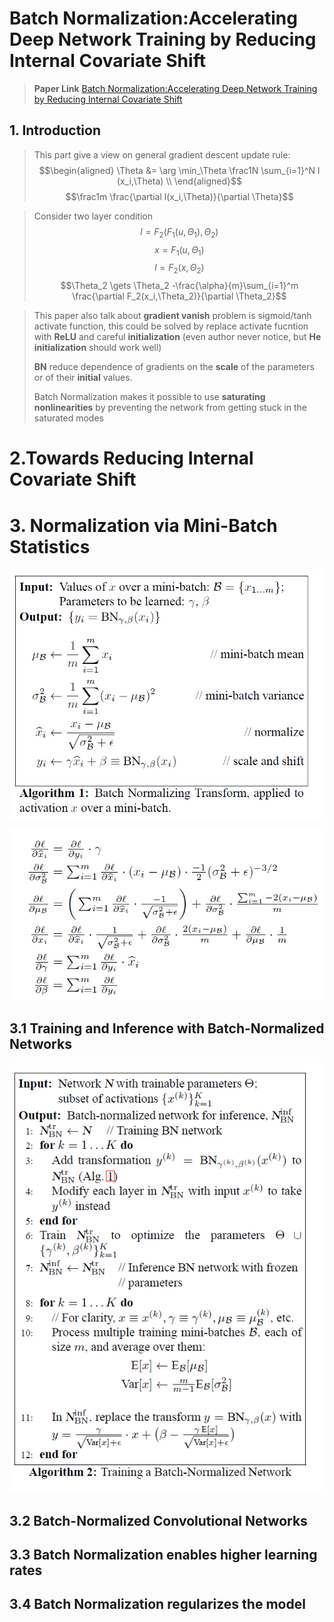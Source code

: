 # Batch Normalization:Accelerating Deep Network Training by Reducing Internal Covariate Shift

>**Paper Link**
>[Batch Normalization:Accelerating Deep Network Training by Reducing Internal Covariate Shift](https://arxiv.org/abs/1502.03167)

## 1. Introduction

>This part give a view on general gradient descent update rule:
$$\begin{aligned}
\Theta &= \arg \min_\Theta \frac1N \sum_{i=1}^N l (x_i,\Theta)  \\
\end{aligned}$$
$$\frac1m \frac{\partial l(x_i,\Theta)}{\partial \Theta}$$

> Consider two layer condition
$$l = F_2(F_1(u,\Theta_1),\Theta_2)$$
$$ x = F_1(u,\Theta_1)$$
$$l = F_2(x,\Theta_2)$$
$$\Theta_2 \gets \Theta_2 -\frac{\alpha}{m}\sum_{i=1}^m \frac{\partial F_2(x_i,\Theta_2)}{\partial \Theta_2}$$

> This paper also talk about **gradient vanish** problem is sigmoid/tanh activate function, this could be solved by replace activate fucntion with **ReLU** and careful **initialization** (even author never notice, but **He initialization** should work well)
>
>**BN** reduce dependence of gradients on the **scale** of the parameters or of their **initial** values.
>
>Batch Normalization makes it possible to use **saturating nonlinearities** by preventing the network from getting stuck in the saturated modes

# 2.Towards Reducing Internal Covariate Shift



# 3. Normalization via Mini-Batch Statistics

![](./pics/TIM截图20180423174044.png)

![](./pics/TIM截图20180423174225.png)

## 3.1 Training and Inference with Batch-Normalized Networks

![](./pics/TIM截图20180423174252.png)


## 3.2 Batch-Normalized Convolutional Networks

## 3.3 Batch Normalization enables higher learning rates

## 3.4 Batch Normalization regularizes the model


